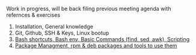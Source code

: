 Work in progress, will be back filing previous meeting agenda with refernces & exercises

1) Installation, General knowledge
2) Git, Github, SSH  & Keys, Linux bootup
3) [Bash shortcuts, Bash env, Basic Commands (find, sed, awk), Scripting](https://github.com/Scale-Workshop/sclass/blob/master/meeting/3_july/readme.md)
4) [Package Managment, rpm & deb packages and tools to use them](https://github.com/Scale-Workshop/sclass/blob/master/meeting/4_Aug/readme.md)
